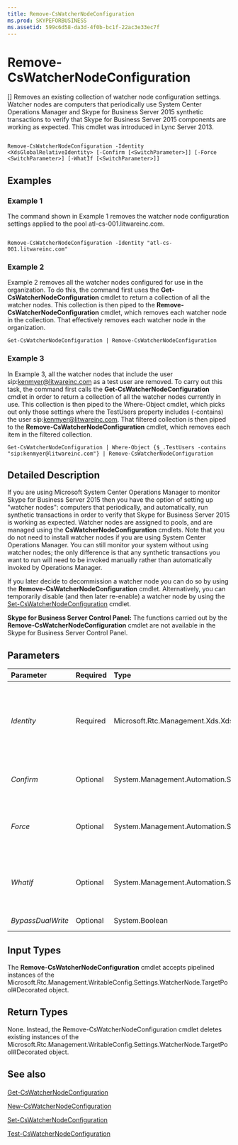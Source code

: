 ```yaml
---
title: Remove-CsWatcherNodeConfiguration
ms.prod: SKYPEFORBUSINESS
ms.assetid: 599c6d58-da3d-4f0b-bc1f-22ac3e33ec7f
---
```



# Remove-CsWatcherNodeConfiguration
[]
Removes an existing collection of watcher node configuration settings. Watcher nodes are computers that periodically use System Center Operations Manager and Skype for Business Server 2015 synthetic transactions to verify that Skype for Business Server 2015 components are working as expected. This cmdlet was introduced in Lync Server 2013.
  
    
    


```

Remove-CsWatcherNodeConfiguration -Identity <XdsGlobalRelativeIdentity> [-Confirm [<SwitchParameter>]] [-Force <SwitchParameter>] [-WhatIf [<SwitchParameter>]]

```


## Examples
<a name="Examples"> </a>


### Example 1

The command shown in Example 1 removes the watcher node configuration settings applied to the pool atl-cs-001.litwareinc.com.
  
    
    

```

Remove-CsWatcherNodeConfiguration -Identity "atl-cs-001.litwareinc.com"
```


### Example 2

Example 2 removes all the watcher nodes configured for use in the organization. To do this, the command first uses the **Get-CsWatcherNodeConfiguration** cmdlet to return a collection of all the watcher nodes. This collection is then piped to the **Remove-CsWatcherNodeConfiguration** cmdlet, which removes each watcher node in the collection. That effectively removes each watcher node in the organization.
  
    
    

```
Get-CsWatcherNodeConfiguration | Remove-CsWatcherNodeConfiguration
```


### Example 3

In Example 3, all the watcher nodes that include the user sip:kenmyer@litwareinc.com as a test user are removed. To carry out this task, the command first calls the **Get-CsWatcherNodeConfiguration** cmdlet in order to return a collection of all the watcher nodes currently in use. This collection is then piped to the Where-Object cmdlet, which picks out only those settings where the TestUsers property includes (-contains) the user sip:kenmyer@litwareinc.com. That filtered collection is then piped to the **Remove-CsWatcherNodeConfiguration** cmdlet, which removes each item in the filtered collection.
  
    
    

```
Get-CsWatcherNodeConfiguration | Where-Object {$_.TestUsers -contains "sip:kenmyer@litwareinc.com"} | Remove-CsWatcherNodeConfiguration
```


## Detailed Description
<a name="DetailedDescription"> </a>

If you are using Microsoft System Center Operations Manager to monitor Skype for Business Server 2015 then you have the option of setting up "watcher nodes": computers that periodically, and automatically, run synthetic transactions in order to verify that Skype for Business Server 2015 is working as expected. Watcher nodes are assigned to pools, and are managed using the **CsWatcherNodeConfiguration** cmdlets. Note that you do not need to install watcher nodes if you are using System Center Operations Manager. You can still monitor your system without using watcher nodes; the only difference is that any synthetic transactions you want to run will need to be invoked manually rather than automatically invoked by Operations Manager.
  
    
    
If you later decide to decommission a watcher node you can do so by using the **Remove-CsWatcherNodeConfiguration** cmdlet. Alternatively, you can temporarily disable (and then later re-enable) a watcher node by using the [Set-CsWatcherNodeConfiguration](set-cswatchernodeconfiguration.md) cmdlet.
  
    
    
 **Skype for Business Server Control Panel:** The functions carried out by the **Remove-CsWatcherNodeConfiguration** cmdlet are not available in the Skype for Business Server Control Panel.
  
    
    

## Parameters
<a name="DetailedDescription"> </a>



|**Parameter**|**Required**|**Type**|**Description**|
|:-----|:-----|:-----|:-----|
| _Identity_ <br/> |Required  <br/> |Microsoft.Rtc.Management.Xds.XdsGlobalRelativeIdentity  <br/> |Fully qualified domain name of the pool that has been assigned the watcher node being deleted. For example:  <br/>  `-Identity "atl-cs-001.litwareinc.com"` <br/> |
| _Confirm_ <br/> |Optional  <br/> |System.Management.Automation.SwitchParameter  <br/> |Prompts you for confirmation before executing the command.  <br/> |
| _Force_ <br/> |Optional  <br/> |System.Management.Automation.SwitchParameter  <br/> |Suppresses the display of any non-fatal error message that might occur when running the command.  <br/> |
| _WhatIf_ <br/> |Optional  <br/> |System.Management.Automation.SwitchParameter  <br/> |Describes what would happen if you executed the command without actually executing the command.  <br/> |
| _BypassDualWrite_ <br/> |Optional  <br/> |System.Boolean  <br/> |PARAMVALUE: $true | $false  <br/> |
   

## Input Types
<a name="InputTypes"> </a>

The **Remove-CsWatcherNodeConfiguration** cmdlet accepts pipelined instances of the Microsoft.Rtc.Management.WritableConfig.Settings.WatcherNode.TargetPool#Decorated object.
  
    
    

## Return Types
<a name="ReturnTypes"> </a>

None. Instead, the Remove-CsWatcherNodeConfiguration cmdlet deletes existing instances of the Microsoft.Rtc.Management.WritableConfig.Settings.WatcherNode.TargetPool#Decorated object.
  
    
    

## See also
<a name="ReturnTypes"> </a>


#### 


  
    
    
 [Get-CsWatcherNodeConfiguration](get-cswatchernodeconfiguration.md)
  
    
    
 [New-CsWatcherNodeConfiguration](new-cswatchernodeconfiguration.md)
  
    
    
 [Set-CsWatcherNodeConfiguration](set-cswatchernodeconfiguration.md)
  
    
    
 [Test-CsWatcherNodeConfiguration](test-cswatchernodeconfiguration.md)
